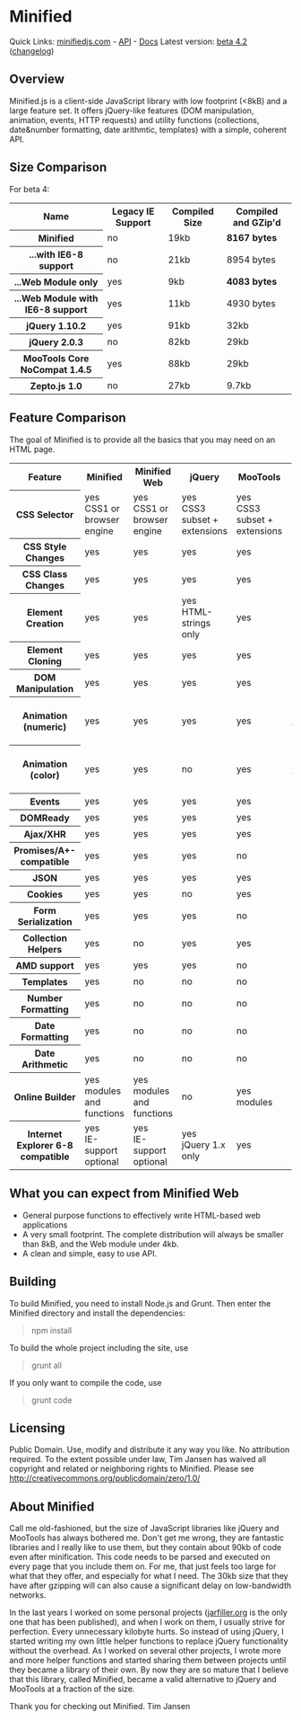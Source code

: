 Minified 
=========

Quick Links: <a href="http://minifiedjs.com/">minifiedjs.com</a> - <a href="http://minifiedjs.com/api/">API</a> - <a href="http://minifiedjs.com/docs/">Docs</a>
Latest version: <a href="http://minifiedjs.com/docs/beta4.html">beta 4.2</a> (<a href="CHANGES.md">changelog</a>)

Overview
----------
Minified.js is a client-side JavaScript library with low footprint (&lt;8kB) and a large feature set. 
It offers jQuery-like features (DOM manipulation, animation, events, HTTP requests) and utility 
functions (collections, date&amp;number formatting, date arithmtic, templates) with a simple, coherent API.
  	

Size Comparison
-----------------
For beta 4:
<table>
<tr><th>Name</th><th>Legacy IE Support</th><th>Compiled Size</th><th>Compiled and GZip'd</th></tr>
<tr><th>Minified</th><td>no</td><td>19kb</td><td><strong>8167 bytes</strong></td></tr>
<tr><th>...with IE6-8 support</th><td>no</td><td>21kb</td><td>8954 bytes</td></tr>
<tr><th>...Web Module only</th><td>yes</td><td>9kb</td><td><strong>4083 bytes</strong></td></tr>
<tr><th>...Web Module with IE6-8 support</th><td>yes</td><td>11kb</td><td>4930 bytes</td></tr>
<tr><th>jQuery 1.10.2</th><td>yes</td><td>91kb</td><td>32kb</td></tr>
<tr><th>jQuery 2.0.3</th><td>no</td><td>82kb</td><td>29kb</td></tr>
<tr><th>MooTools Core NoCompat 1.4.5</th><td>yes</td><td>88kb</td><td>29kb</td></tr>
<tr><th>Zepto.js 1.0</th><td>no</td><td>27kb</td><td>9.7kb</td></tr>
</table>



Feature Comparison
--------------------
The goal of Minified is to provide all the basics that you may need on an HTML page. 
<table>
<tr><th>Feature</th><th>Minified</th><th>Minified Web</th><th>jQuery</th><th>MooTools</th><th>Zepto.js</th></tr>
<tr><th>CSS Selector</th><td>yes<div class="cmpExpl">CSS1 or browser engine</div></td><td>yes<div class="cmpExpl">CSS1 or browser engine</div></td><td>yes<div class="cmpExpl">CSS3 subset + extensions</div></td><td>yes<div class="cmpExpl">CSS3 subset + extensions</div></td><td>yes<div class="cmpExpl">browser engine</div></td></tr>
<tr><th>CSS Style Changes</th><td>yes</td><td>yes</td> <td>yes</td> <td>yes</td> <td>yes</td></tr>
<tr><th>CSS Class Changes</th><td>yes</td><td>yes</td> <td>yes</td> <td>yes</td> <td>yes</td></tr>
<tr><th>Element Creation</th><td>yes</td><td>yes</td> <td>yes<div class="cmpExpl">HTML-strings only</div></td> <td>yes</td> <td>yes<div class="cmpExpl">HTML-strings only</div></td></tr>
<tr><th>Element Cloning</th><td>yes</td><td>yes</td> <td>yes</td> <td>yes</td> <td>yes</td></tr>
<tr><th>DOM Manipulation</th><td>yes</td><td>yes</td> <td>yes</td> <td>yes</td> <td>yes</td></tr>
<tr><th>Animation (numeric)</th><td>yes</td><td>yes</td> <td>yes</td> <td>yes</td> <td>yes<div class="cmpExpl">CSS transitions only</div></td></tr>
<tr><th>Animation (color)</th><td>yes</td><td>yes</td> <td>no</td> <td>yes</td> <td>yes<div class="cmpExpl">CSS transitions only</div></td></tr>
<tr><th>Events</th><td>yes</td><td>yes</td> <td>yes</td> <td>yes</td> <td>yes</td></tr>
<tr><th>DOMReady</th><td>yes</td><td>yes</td><td>yes</td><td>yes</td> <td>yes</td></tr>
<tr><th>Ajax/XHR</th><td>yes</td><td>yes</td> <td>yes</td> <td>yes</td> <td>yes</td></tr>
<tr><th>Promises/A+-compatible</th><td>yes</td><td>yes</td> <td>yes</td> <td>no</td> <td>no</td></tr>
<tr><th>JSON</th><td>yes</td><td>yes</td> <td>yes</td> <td>yes</td> <td>yes</td></tr>
<tr><th>Cookies</th><td>yes</td><td>yes</td> <td>no</td> <td>yes</td> <td>no</td></tr>
<tr><th>Form Serialization</th><td>yes</td><td>yes</td> <td>yes</td> <td>no</td> <td>yes</td></tr>
<tr><th>Collection Helpers</th> <td>yes</td><td>no</td> <td>yes</td> <td>yes</td> <td>yes</td></tr>
<tr><th>AMD support</th> <td>yes</td><td>yes</td> <td>yes</td> <td>no</td> <td>no</td></tr>
<tr><th>Templates</th> <td>yes</td><td>no</td> <td>no</td> <td>no</td> <td>no</td></tr>
<tr><th>Number Formatting</th> <td>yes</td><td>no</td> <td>no</td> <td>no</td> <td>no</td></tr>
<tr><th>Date Formatting</th> <td>yes</td><td>no</td> <td>no</td> <td>no</td> <td>no</td></tr>
<tr><th>Date Arithmetic</th> <td>yes</td><td>no</td> <td>no</td> <td>no</td> <td>no</td></tr>
<tr><th>Online Builder</th> <td>yes<div class="cmpExpl">modules and functions</div></td><td>yes<div class="cmpExpl">modules and functions</div></td> <td>no</td> <td>yes<div class="cmpExpl">modules</div></td> <td>no</td></tr>
<tr><th>Internet Explorer 6-8 compatible</th> <td>yes<div class="cmpExpl">IE-support optional</div></td><td>yes<div class="cmpExpl">IE-support optional</div></td> <td>yes<div class="cmpExpl">jQuery 1.x only</div></td> <td>yes</td> <td>no</td></tr>
</table>


What you can expect from Minified Web 
--------------------------------------
* General purpose functions to effectively write HTML-based web applications
* A very small footprint. The complete distribution will always be smaller than 8kB, and the Web module under 4kb.
* A clean and simple, easy to use API.


Building
---------
To build Minified, you need to install Node.js and Grunt. Then enter the Minified directory and install the dependencies:
> npm install

To build the whole project including the site, use
> grunt all

If you only want to compile the code, use 
> grunt code


Licensing
-----------
Public Domain. Use, modify and distribute it any way you like. No attribution required.
To the extent possible under law, Tim Jansen has waived all copyright and related or neighboring rights to Minified.
Please see http://creativecommons.org/publicdomain/zero/1.0/


About Minified
---------------
Call me old-fashioned, but the size of JavaScript libraries like jQuery and MooTools has always bothered me. 
Don't get me wrong, they are fantastic libraries and I really like to use them, but they contain about 90kb of code even after minification. 
This code needs to be parsed and executed on every page that you include them on.  For me, that just feels too large for what that they offer, 
and especially for what I need. The 30kb size that they have after gzipping will can also cause a significant delay on low-bandwidth networks.

In the last years I worked on some personal projects (<a href="http://timjansen.github.io/jarfiller/">jarfiller.org</a> is the only one that has been published), 
and when I work on them, I usually strive for perfection. Every unnecessary kilobyte hurts.  So instead of using jQuery, I started writing my own 
little helper functions to replace jQuery functionality without the overhead. As I worked on several other projects, I wrote more and more helper 
functions and started sharing them between projects until they became a library of their own.  By now they are so mature that I believe that this 
library, called Minified, became a valid alternative to jQuery and MooTools at a fraction of the size.

Thank you for checking out Minified.
			Tim Jansen
